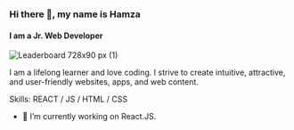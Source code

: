 ### Hi there 👋, my name is Hamza
#### I am a Jr. Web Developer
![Leaderboard 728x90 px (1)](https://user-images.githubusercontent.com/96953205/169472465-864879cc-df4e-4aac-be7a-4d98eb0dbd27.jpeg)

I am a lifelong learner and love coding. I strive to create intuitive, attractive, and user-friendly websites, apps, and web content. 

Skills: REACT / JS / HTML / CSS

- 🔭 I’m currently working on React.JS. 





